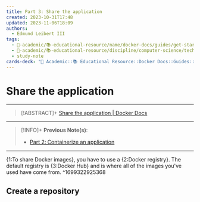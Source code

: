 ```yaml
---
title: Part 3꞉ Share the application
created: 2023-10-31T17:48
updated: 2023-11-06T18:09
authors:
  - Edmund Leibert III
tags:
  - 🔴-academic/📚-educational-resource/name/docker-docs/guides/get-started/part-4-share-the-application
  - 🔴-academic/📚-educational-resource/discipline/computer-science/technology/docker
  - study-note
cards-deck: "🔴 Academic::📚 Educational Resource::Docker Docs::Guides::Get started::Part 4: Share the application"
---
```


# Share the application

---

> [!ABSTRACT]+
> [Share the application | Docker Docs](https://docs.docker.com/get-started/04_sharing_app/)

---

> [!INFO]+ 
> **Previous Note(s)**:
> - [Part 2꞉ Containerize an application](the-vault/src/🔴%20Academic/📚%20Educational%20Resource/Docker%20Docs/Guides/Get%20started/Part%202꞉%20Containerize%20an%20application.md)

---

{1:To share Docker images}, you have to use a {2:Docker registry}. The default registry is {3:Docker Hub} and is where all of the images you've used have come from.
^1699322925368

## Create a repository


